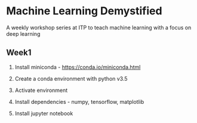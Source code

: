 # Machine Learning Demystified
A weekly workshop series at ITP to teach machine learning with a focus on deep learning

## Week1
1) Install miniconda - https://conda.io/miniconda.html

2) Create a conda environment with python v3.5

3) Activate environment

4) Install dependencies - numpy, tensorflow, matplotlib

5) Install jupyter notebook
